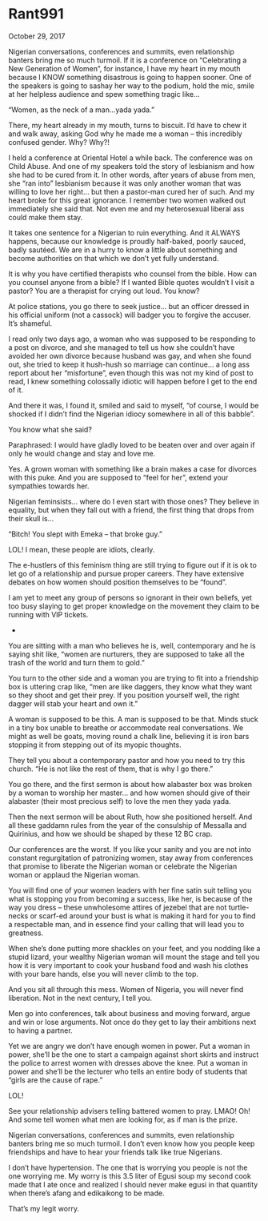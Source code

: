 # Rant991


October 29, 2017

Nigerian conversations, conferences and summits, even relationship banters bring me so much turmoil. If it is a conference on “Celebrating a New Generation of Women”, for instance, I have my heart in my mouth because I KNOW something disastrous is going to happen sooner. One of the speakers is going to sashay her way to the podium, hold the mic, smile at her helpless audience and spew something tragic like…

“Women, as the neck of a man…yada yada.”

There, my heart already in my mouth, turns to biscuit. I’d have to chew it and walk away, asking God why he made me a woman – this incredibly confused gender. Why? Why?!

I held a conference at Oriental Hotel a while back. The conference was on Child Abuse. And one of my speakers told the story of lesbianism and how she had to be cured from it. In other words, after years of abuse from men, she “ran into” lesbianism because it was only another woman that was willing to love her right… but then a pastor-man cured her of such. And my heart broke for this great ignorance. I remember two women walked out immediately she said that. Not even me and my heterosexual liberal ass could make them stay.

It takes one sentence for a Nigerian to ruin everything. And it ALWAYS happens, because our knowledge is proudly half-baked, poorly sauced, badly sautéed. We are in a hurry to know a little about something and become authorities on that which we don’t yet fully understand.

It is why you have certified therapists who counsel from the bible. How can you counsel anyone from a bible? If I wanted Bible quotes wouldn’t I visit a pastor? You are a therapist for crying out loud. You know?

At police stations, you go there to seek justice… but an officer dressed in his official uniform (not a cassock) will badger you to forgive the accuser. It’s shameful.

I read only two days ago, a woman who was supposed to be responding to a post on divorce, and she managed to tell us how she couldn’t have avoided her own divorce because husband was gay, and when she found out, she tried to keep it hush-hush so marriage can continue… a long ass report about her “misfortune”, even though this was not my kind of post to read, I knew something colossally idiotic will happen before I get to the end of it.

And there it was, I found it, smiled and said to myself, “of course, I would be shocked if I didn’t find the Nigerian idiocy somewhere in all of this babble”.

You know what she said?

Paraphrased: I would have gladly loved to be beaten over and over again if only he would change and stay and love me.

Yes. A grown woman with something like a brain makes a case for divorces with this puke. And you are supposed to “feel for her”, extend your sympathies towards her.

Nigerian feminsists… where do I even start with those ones? They believe in equality, but when they fall out with a friend, the first thing that drops from their skull is…

“Bitch! You slept with Emeka – that broke guy.”

LOL! I mean, these people are idiots, clearly.

The e-hustlers of this feminism thing are still trying to figure out if it is ok to let go of a relationship and pursue proper careers. They have extensive debates on how women should position themselves to be “found”.

I am yet to meet any group of persons so ignorant in their own beliefs, yet too busy slaying to get proper knowledge on the movement they claim to be running with VIP tickets.

*

You are sitting with a man who believes he is, well, contemporary and he is saying shit like, “women are nurturers, they are supposed to take all the trash of the world and turn them to gold.”

You turn to the other side and a woman you are trying to fit into a friendship box is uttering crap like, “men are like daggers, they know what they want so they shoot and get their prey. If you position yourself well, the right dagger will stab your heart and own it.”

A woman is supposed to be this. A man is supposed to be that. Minds stuck in a tiny box unable to breathe or accommodate real conversations. We might as well be goats, moving round a chalk line, believing it is iron bars stopping it from stepping out of its myopic thoughts.

They tell you about a contemporary pastor and how you need to try this church. “He is not like the rest of them, that is why I go there.”

You go there, and the first sermon is about how alabaster box was broken by a woman to worship her master… and how women should give of their alabaster (their most precious self) to love the men they yada yada.

Then the next sermon will be about Ruth, how she positioned herself. And all these gaddamn rules from the year of the consulship of Messalla and Quirinius, and how we should be shaped by these 12 BC crap.

Our conferences are the worst. If you like your sanity and you are not into constant regurgitation of patronizing women, stay away from conferences that promise to liberate the Nigerian woman or celebrate the Nigerian woman or applaud the Nigerian woman.

You will find one of your women leaders with her fine satin suit telling you what is stopping you from becoming a success, like her, is because of the way you dress – these unwholesome attires of jezebel that are not turtle-necks or scarf-ed around your bust is what is making it hard for you to find a respectable man, and in essence find your calling that will lead you to greatness.

When she’s done putting more shackles on your feet, and you nodding like a stupid lizard, your wealthy Nigerian woman will mount the stage and tell you how it is very important to cook your husband food and wash his clothes with your bare hands, else you will never climb to the top.

And you sit all through this mess. Women of Nigeria, you will never find liberation. Not in the next century, I tell you.

Men go into conferences, talk about business and moving forward, argue and win or lose arguments. Not once do they get to lay their ambitions next to having a partner.

Yet we are angry we don’t have enough women in power. Put a woman in power, she’ll be the one to start a campaign against short skirts and instruct the police to arrest women with dresses above the knee. Put a woman in power and she’ll be the lecturer who tells an entire body of students that “girls are the cause of rape.”

LOL!

See your relationship advisers telling battered women to pray. LMAO! Oh! And some tell women what men are looking for, as if man is the prize.

Nigerian conversations, conferences and summits, even relationship banters bring me so much turmoil. I don’t even know how you people keep friendships and have to hear your friends talk like true Nigerians.

I don’t have hypertension. The one that is worrying you people is not the one worrying me. My worry is this 3.5 liter of Egusi soup my second cook made that I ate once and realized I should never make egusi in that quantity when there’s afang and edikaikong to be made.

That’s my legit worry.